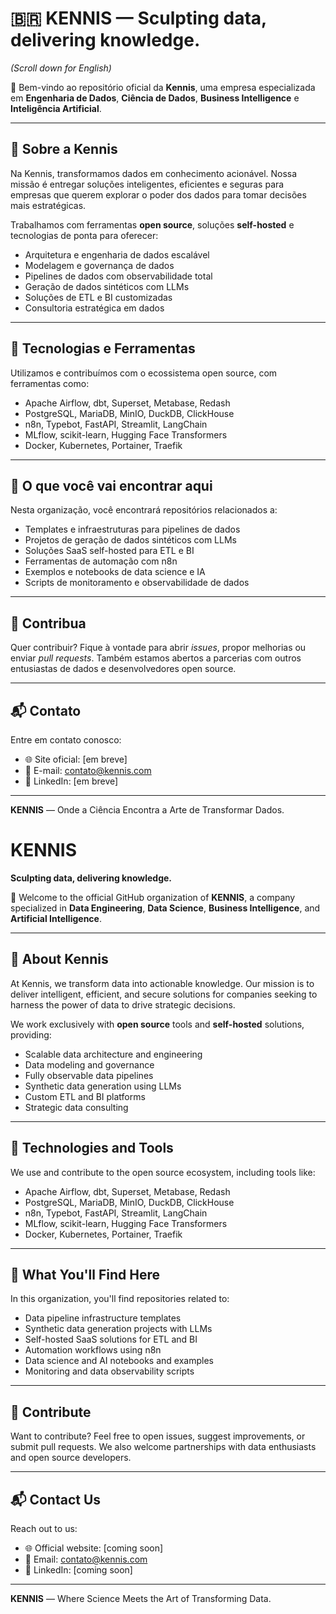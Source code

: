 # 🇧🇷 KENNIS — **Sculpting data, delivering knowledge.**

*(Scroll down for English)*

🚀 Bem-vindo ao repositório oficial da **Kennis**, uma empresa especializada em **Engenharia de Dados**, **Ciência de Dados**, **Business Intelligence** e **Inteligência Artificial**.

---

## 🧠 Sobre a Kennis

Na Kennis, transformamos dados em conhecimento acionável. Nossa missão é entregar soluções inteligentes, eficientes e seguras para empresas que querem explorar o poder dos dados para tomar decisões mais estratégicas.

Trabalhamos com ferramentas **open source**, soluções **self-hosted** e tecnologias de ponta para oferecer:

- Arquitetura e engenharia de dados escalável
- Modelagem e governança de dados
- Pipelines de dados com observabilidade total
- Geração de dados sintéticos com LLMs
- Soluções de ETL e BI customizadas
- Consultoria estratégica em dados

---

## 🧰 Tecnologias e Ferramentas

Utilizamos e contribuímos com o ecossistema open source, com ferramentas como:

- Apache Airflow, dbt, Superset, Metabase, Redash
- PostgreSQL, MariaDB, MinIO, DuckDB, ClickHouse
- n8n, Typebot, FastAPI, Streamlit, LangChain
- MLflow, scikit-learn, Hugging Face Transformers
- Docker, Kubernetes, Portainer, Traefik

---

## 📁 O que você vai encontrar aqui

Nesta organização, você encontrará repositórios relacionados a:

- Templates e infraestruturas para pipelines de dados
- Projetos de geração de dados sintéticos com LLMs
- Soluções SaaS self-hosted para ETL e BI
- Ferramentas de automação com n8n
- Exemplos e notebooks de data science e IA
- Scripts de monitoramento e observabilidade de dados

---

## 🤝 Contribua

Quer contribuir? Fique à vontade para abrir *issues*, propor melhorias ou enviar *pull requests*. Também estamos abertos a parcerias com outros entusiastas de dados e desenvolvedores open source.

---

## 📬 Contato

Entre em contato conosco:

- 🌐 Site oficial: [em breve]
- 📧 E-mail: contato@kennis.com
- 💼 LinkedIn: [em breve]

---

**KENNIS** — Onde a Ciência Encontra a Arte de Transformar Dados.

# KENNIS

**Sculpting data, delivering knowledge.**

🚀 Welcome to the official GitHub organization of **KENNIS**, a company specialized in **Data Engineering**, **Data Science**, **Business Intelligence**, and **Artificial Intelligence**.

---

## 🧠 About Kennis

At Kennis, we transform data into actionable knowledge. Our mission is to deliver intelligent, efficient, and secure solutions for companies seeking to harness the power of data to drive strategic decisions.

We work exclusively with **open source** tools and **self-hosted** solutions, providing:

- Scalable data architecture and engineering
- Data modeling and governance
- Fully observable data pipelines
- Synthetic data generation using LLMs
- Custom ETL and BI platforms
- Strategic data consulting

---

## 🧰 Technologies and Tools

We use and contribute to the open source ecosystem, including tools like:

- Apache Airflow, dbt, Superset, Metabase, Redash  
- PostgreSQL, MariaDB, MinIO, DuckDB, ClickHouse  
- n8n, Typebot, FastAPI, Streamlit, LangChain  
- MLflow, scikit-learn, Hugging Face Transformers  
- Docker, Kubernetes, Portainer, Traefik

---

## 📁 What You'll Find Here

In this organization, you'll find repositories related to:

- Data pipeline infrastructure templates
- Synthetic data generation projects with LLMs
- Self-hosted SaaS solutions for ETL and BI
- Automation workflows using n8n
- Data science and AI notebooks and examples
- Monitoring and data observability scripts

---

## 🤝 Contribute

Want to contribute? Feel free to open issues, suggest improvements, or submit pull requests. We also welcome partnerships with data enthusiasts and open source developers.

---

## 📬 Contact Us

Reach out to us:

- 🌐 Official website: [coming soon]  
- 📧 Email: contato@kennis.com  
- 💼 LinkedIn: [coming soon]

---

**KENNIS** — Where Science Meets the Art of Transforming Data.

